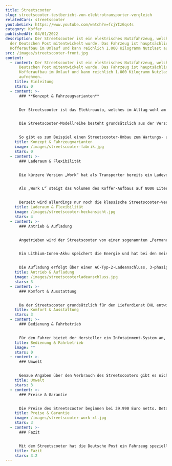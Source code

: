 ```yaml
---
title: Streetscooter
slug: streetscooter-testbericht-von-elektrotransporter-vergleich
relatedCars: streetscooter
youtubeLink: https://www.youtube.com/watch?v=fcjYIzGqs4s
category: Koffer
publishedAt: 04/01/2022
description: Der Streetscooter ist ein elektrisches Nutzfahrzeug, welches von
  der Deutschen Post mitentwickelt wurde. Das Fahrzeug ist hauptsächlich mit
  Kofferaufbau im Umlauf und kann reichlich 1.000 Kilogramm Nutzlast aufnehmen.
src: /images/streetscooter-front.jpg
content:
  - content: Der Streetscooter ist ein elektrisches Nutzfahrzeug, welches von der
      Deutschen Post mitentwickelt wurde. Das Fahrzeug ist hauptsächlich mit
      Kofferaufbau im Umlauf und kann reichlich 1.000 Kilogramm Nutzlast
      aufnehmen.
    title: Einleitung
    stars: 0
  - content: >-
      ### **Konzept & Fahrzeugvarianten**


      Der Streetscooter ist das Elektroauto, welches im Alltag wohl am häufigsten zu sehen ist. Das liegt daran, dass die Deutsche Post das Fahrzeug in ganz Deutschland für seinen Paketlieferdienst DHL nutzt. So ist der Streetscooter in ländlichen Regionen genauso wie in Großstädten täglich zahlreich unterwegs. Leider ist das Auto für die Deutsche Post zu einem Verlustgeschäft geworden, weshalb der Verkauf eingestellt wurde und der Streetscooter später nur noch zur Aufrechterhaltung der Flotte produziert wurde.


      Die Streetscooter-Modellreihe besteht grundsätzlich aus der Version „Work“ und ist jeweils als Pickup- oder Kofferaufbau („Box“) erhältlich. In der Standard-Variante sind diese Modelle rund 4,70 Meter lang, während die deutlich größere „Work L“-Reihe rund 5,80 Meter misst. In Kooperation mit Ford wurde außerdem ab 2017 der „Work XL“ produziert, der allerdings exklusiv für DHL gefertigt wurde. Neben diesen fertigen Version ist eine „Pure“-Version ohne Aufbau erhältlich, die dann von anderen Herstellern mit individuellen Aufbauten versehen wird.


      So gibt es zum Beispiel einen Streetscooter-Umbau zum Wartungs- und Monteurfahrzeug von den Firmen Bott und Sortima, welche den Koffer-Aufbau mit detaillierten Regal- und Ladungssicherungs-Systemen ausstatten, in dem die verschiedenen Arten von Werkzeugen verstaut werden können. Gleich vier Unternehmen produzieren Pick-Up-Umbauten, die bspw. für Kommunen und Gartenbaubetrieben individuelle Aufbau-Konzepte anbieten, z.B. mit Kippvorrichtungen der Ladefläche. Der dritte Bereich der Umbaulösungen beinhaltet Kühltransporter. Hier können sich Nahrungsmittel-Auslieferer bei den Firmen Wilke Fahrzeugbau und Kress spezielle Kühlkoffer auf den Streetscooter bauen lassen, um ihre Waren frisch zum Kunden zu liefern.
    title: Konzept & Fahrzeugvarianten
    image: /images/streetscooter-fabrik.jpg
    stars: 0
  - content: >-
      ### Laderaum & Flexibilität


      Die kürzere Version „Work“ hat als Transporter bereits ein Ladevolumen von 4300 Liter. Da der Koffer-Aufbau über den Rädern aufgebaut ist, beeinträchtigen hier auch keine Radkästen das Volumen oder die Beladung. Neben den geteilten Hecktüren ist der Streetscooter außerdem über eine seitliche Schiebetür rechts beladbar, was gerade für Paketzusteller sehr praktisch ist. Die Nutzlast lag bei beiden Aufbauten (Pick-Up und Koffer) bei 720 Kilogramm für die 20 kWh-Version sowie 585 Kilogramm für den 40 kWh-Akku.


      Als „Work L“ steigt das Volumen des Koffer-Aufbaus auf 8000 Liter. Auch hier ist der Laderaum separat vom Fahrwerk montiert und die Beladung über Hecktüren sowie eine seitliche Schiebetür möglich. Die Nutzlast liegt beim „Work L“, welcher nur mit 40 kWh-Akku angeboten wird, bei 905 Kilogramm („Box“) bzw. 890 Kilogramm (Pick-Up). Wie bei den meisten Fahrzeugen kann sich die Nutzlast aber durch gewissen Ausstattungsoptionen etwas verringern.


      Derzeit wird allerdings nur noch die klassische Streetscooter-Version mit Koffer-Aufbau und einer Nutzlast von 1.014 Kilogramm angeboten.
    title: Laderaum & Flexibilität
    image: /images/streetscooter-heckansicht.jpg
    stars: 4
  - content: >-
      ### Antrieb & Aufladung


      Angetrieben wird der Streetscooter von einer sogenannten „Permanenterregten Synchronmaschine“. Diese erzeugt eine Leistung von 51 kW, welche über ein einstufiges Getriebe mit Differential auf die Vorderachse übertragen wird. Der Elektromotor hat ein maximales Drehmoment von 200 Nm und bringt das Fahrzeug auf eine Höchstgeschwindigkeit von 100 km/h.


      Ein Lithium-Ionen-Akku speichert die Energie und hat bei den meisten Modellen eine Ladekapazität von 43,4 kWh. Die Reichweite lag laut dem Hersteller bei 205 Kilometer für die Kurzversion sowie 187 Kilometer als „Work L“. Mit dem 20 kWh-Akku liegt die Reichweite bei 101 Kilometer. Auch hier ist zu beachten, dass die Reichweite durch häufiges Beschleunigen oder elektronische Geräte wie Radio sinken kann. Derzeit gibt der Hersteller allerdings keine Reichweiten mehr an.


      Die Aufladung erfolgt über einen AC-Typ-2-Ladeanschluss, 3-phasig mit 11 kW, welcher auch Mode 3-kompatibel ist. Über eine herkömmliche 220V-Steckdose dauert die Aufladung des Fahrzeugs rund 16 Stunden, während eine Schnellladung laut Hersteller in rund 3 Stunden möglich ist.
    title: Antrieb & Aufladung
    image: /images/streetscooterladeanschluss.jpg
    stars: 3
  - content: >-
      ### Komfort & Ausstattung


      Da der Streetscooter grundsätzlich für den Lieferdienst DHL entwickelt wurde, ist er in der Koffer-Variante natürlich auch für diese Art Nutzung am besten geeignet. Das große Ladevolumen sowie die zweiseitige Beladungs-Möglichkeit machen ihn zu einem praktischen Fahrzeug, um Dinge mehrmals am Tag zu be- und entladen. Für den oft engen Stadtverkehr ist es zudem praktisch, dass der Transporter über eine Rückfahrkamera verfügt, wodurch das Rangieren deutlich vereinfacht wird. Diese entfällt natürlich beim Pick-Up, welcher auch eher für Tätigkeiten im Bereich des Baus und Handwerks geeignet ist. In Sachen Komfort-Ausstattung ist bei dem Streetscooter natürlich nicht viel zu holen, da das Fahrzeug als reines Nutzfahrzeug konzipiert wurde.
    title: Komfort & Ausstattung
    stars: 3
  - content: >-
      ### Bedienung & Fahrbetrieb


      Für den Fahrer bietet der Hersteller ein Infotainment-System an, welches neben einem Radio mit Freisprecheinrichtung außerdem eine Navigationsfunktion beinhaltet. So kann man auch während Lieferfahrten einfach und sicher mit Kunden oder Vorgesetzten telefonieren und unbekannte Adressen bequem ansteuern. Für kalte Tage gibt es eine Sitzheizung, die gerade bei vielem Aus- und Einsteigen sehr angenehm sein kann. Eine Berganfahrhilfe hilft außerdem in Gebieten mit Steigungen, unkompliziert nach getaner Auslieferung wieder loszufahren.
    title: Bedienung & Fahrbetrieb
    image: ""
    stars: 0
  - content: >-
      ### Umwelt


      Genaue Angaben über den Verbrauch des Streetscooters gibt es nicht mehr, allerdings wurden anfangs Angaben von rund 18 kWh auf 100 Kilometer für den NEFZ-Zyklus kommuniziert. Der wirkliche Verbrauch dürfte aber auch bei wenig Beladung höher liegen. Eine Solaranlage zur Verlängerung der Reichweite ist leider nicht erhältlich.
    title: Umwelt
    stars: 3
  - content: >-
      ### Preise & Garantie


      Die Preise des Streetscooter beginnen bei 39.990 Euro netto. Detaillierte Preise sind allerdings nur auf Anfrage erhältlich. Die Kurzversion „Work“ war zuletzt ab 42.750 Euro netto erhältlich, während die Preise für den „Work L“ bei 47.650 Euro begonnen haben. Für den „Pure“ muss ebenfalls eine konkrete Anfrage beim Hersteller erfolgen, sicherlich weil diese an andere Unternehmen zum Weiterbau verkauft werden. Dadurch gibt es unterschiedliche Anforderungen an das Modell und der Preis ist wohl auch von der Anzahl der bestellten Fahrzeuge abhängig. Auf die Batterie gibt der Hersteller eine Garantie von 6 Jahren bzw. 120.000 Kilometer.
    title: Preise & Garantie
    image: /images/streetscooter-work-xl.jpg
    stars: 3
  - content: >-
      ### Fazit


      Mit dem Streetscooter hat die Deutsche Post ein Fahrzeug speziell für ihre Bedürfnisse entwickelt. Dies macht das Fahrzeug aber auch für andere Unternehmen praktisch. Während die Koffer-Version ideal für Auslieferungen von großer und auch sperriger Ladung ist, bietet der Pick-Up für Bauunternehmen eine umweltfreundliche Alternative zu herkömmlichen Fahrzeugen. Es ist deshalb schade, dass der Streetscooter finanziell leider ein deutliches Minusgeschäft war und quasi nicht mehr frei verkauft wird.
    title: Fazit
    stars: 3.2
---
```

